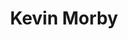 ---
title: "Kevin Morby"
summary: "Kevin Robert Morby is an American musician, singer, and songwriter. A former member of Woods and The Babies, Morby has released seven solo studio albums: Harlem River , Still Life , Singing Saw , City Music , Oh My God , Sundowner , and This Is a Photograph ."
image: "kevin-morby.jpg"
apple_music_artist_url: "https://music.apple.com/gb/artist/kevin-morby/708517315"
wikipedia_url: "https://en.wikipedia.org/wiki/Kevin_Morby"
---